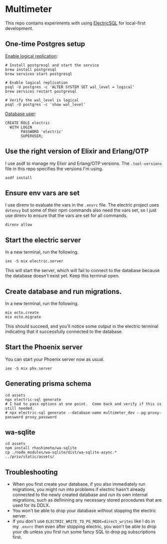 # Multimeter

This repo contains experiments with using [ElectricSQL](https://electric-sql.com) for local-first development.

## One-time Postgres setup
[Enable logical replication](https://electric-sql.com/docs/usage/installation/postgres#homebrew):
```
# Install postgresql and start the service
brew install postgresql
brew services start postgresql

# Enable logical replication
psql -U postgres -c 'ALTER SYSTEM SET wal_level = logical'
brew services restart postgresql

# Verify the wal_level is logical
psql -U postgres -c 'show wal_level'
```

[Database user](https://electric-sql.com/docs/api/service#permissions-for-logical-replication-mode):
```
CREATE ROLE electric
  WITH LOGIN
       PASSWORD 'electric'
       SUPERUSER;
```

## Use the right version of Elixir and Erlang/OTP
I use asdf to manage my Elixir and Erlang/OTP versions.  The `.tool-versions` file in this repo specifies the versions I'm using.
```
asdf install
```

## Ensure env vars are set
I use direnv to evaluate the vars in the `.envrc` file.
The electric project uses `dotenvy` but some of their npm commands also need the vars set,
so I just use direnv to ensure that the vars are set for all commands.
```
direnv allow
```

## Start the electric server
In a new terminal, run the following.
```
iex -S mix electric.server
```
This will start the server, which will fail to connect to the database because the database doesn't exist yet.  Keep this terminal open.

## Create database and run migrations.
In a new terminal, run the following.
```
mix ecto.create
mix ecto.migrate
```
This should succeed, and you'll notice some output in the electric terminal indicating that it successfully connected to the database.

## Start the Phoenix server
You can start your Phoenix server now as usual.
```
iex -S mix phx.server
```

## Generating prisma schema
```
cd assets
npx electric-sql generate
# I had to pass options at one point.  Come back and verify if this is still needed.
# npx electric-sql generate --database-name multimeter_dev --pg-proxy-password proxy_password
```

## wa-sqlite
```
cd assets
npm install rhashimoto/wa-sqlite
cp ./node_modules/wa-sqlite/dist/wa-sqlite-async.* ../priv/static/assets/
```

## Troubleshooting
- When you first create your database, if you also immediately run migrations, you might run into problems if electric hasn't already connected to the newly created database and run its own internal migrations, such as definining any necessary stored procedures that are used for its DDLX.
- You won't be able to drop your database without stopping the electric server.
- If you don't use `ELECTRIC_WRITE_TO_PG_MODE=direct_writes` like I do in my `.envrc` then even after stopping electric, you won't be able to drop your db
  unless you first run some fancy SQL to drop pg subscriptions first.
